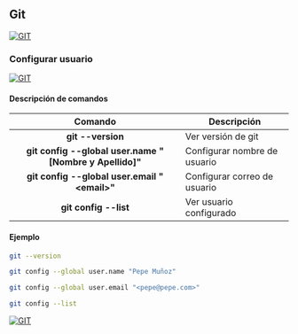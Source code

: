 ## Git
[![GIT](https://img.shields.io/badge/GIT-F05032?style=for-the-badge&logo=GIT&logoColor=white&labelColor=101010)](https://github.com/Alberto-mt/Terminal_de_comandos/blob/main/Git/index.md)

### Configurar usuario
[![GIT](https://img.shields.io/badge/CONFIGURAR_USUARIO-c044b8?style=for-the-badge&logo=GIT&logoColor=white&labelColor=101010)](https://github.com/Alberto-mt/Terminal_de_comandos/blob/main/Git/categories/Configurar_usuario.md)

#### Descripción de comandos
| Comando  | Descripción  |
|:-:|---|
| **git --version**  | Ver versión de git  |
| **git config --global user.name "[Nombre y Apellido]"**  | Configurar nombre de usuario  |
| **git config --global user.email "\<email\>"**  | Configurar correo de usuario  |
| **git config --list**  | Ver usuario configurado  |

#### Ejemplo
```bash
git --version

git config --global user.name "Pepe Muñoz"

git config --global user.email "<pepe@pepe.com>"

git config --list
```

[![GIT](https://img.shields.io/badge/CONFIGURAR_USUARIO-c044b8?style=for-the-badge&label=&#9650;&logoColor=white&labelColor=101010)](https://github.com/Alberto-mt/Terminal_de_comandos/blob/main/Git/categories/Configurar_usuario.md)
